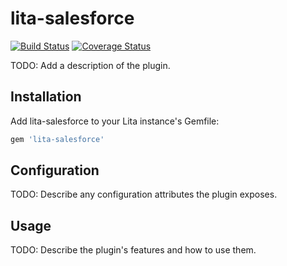 # lita-salesforce

[![Build Status](https://travis-ci.org/chulkilee/lita-salesforce.png?branch=master)](https://travis-ci.org/chulkilee/lita-salesforce)
[![Coverage Status](https://coveralls.io/repos/chulkilee/lita-salesforce/badge.png)](https://coveralls.io/r/chulkilee/lita-salesforce)

TODO: Add a description of the plugin.

## Installation

Add lita-salesforce to your Lita instance's Gemfile:

``` ruby
gem 'lita-salesforce'
```

## Configuration

TODO: Describe any configuration attributes the plugin exposes.

## Usage

TODO: Describe the plugin's features and how to use them.
